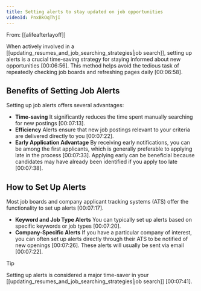 ```yaml
---
title: Setting alerts to stay updated on job opportunities
videoId: PnxBkOqThjI
---
```


From: [[alifeafterlayoff]] <br/> 

When actively involved in a [[updating_resumes_and_job_searching_strategies|job search]], setting up alerts is a crucial time-saving strategy for staying informed about new opportunities <a class="yt-timestamp" data-t="00:06:56">[00:06:56]</a>. This method helps avoid the tedious task of repeatedly checking job boards and refreshing pages daily <a class="yt-timestamp" data-t="00:06:58">[00:06:58]</a>.

## Benefits of Setting Job Alerts

Setting up job alerts offers several advantages:
*   **Time-saving** It significantly reduces the time spent manually searching for new postings <a class="yt-timestamp" data-t="00:07:13">[00:07:13]</a>.
*   **Efficiency** Alerts ensure that new job postings relevant to your criteria are delivered directly to you <a class="yt-timestamp" data-t="00:07:22">[00:07:22]</a>.
*   **Early Application Advantage** By receiving early notifications, you can be among the first applicants, which is generally preferable to applying late in the process <a class="yt-timestamp" data-t="00:07:33">[00:07:33]</a>. Applying early can be beneficial because candidates may have already been identified if you apply too late <a class="yt-timestamp" data-t="00:07:38">[00:07:38]</a>.

## How to Set Up Alerts

Most job boards and company applicant tracking systems (ATS) offer the functionality to set up alerts <a class="yt-timestamp" data-t="00:07:17">[00:07:17]</a>.

*   **Keyword and Job Type Alerts** You can typically set up alerts based on specific keywords or job types <a class="yt-timestamp" data-t="00:07:20">[00:07:20]</a>.
*   **Company-Specific Alerts** If you have a particular company of interest, you can often set up alerts directly through their ATS to be notified of new openings <a class="yt-timestamp" data-t="00:07:26">[00:07:26]</a>. These alerts will usually be sent via email <a class="yt-timestamp" data-t="00:07:22">[00:07:22]</a>.

> [!TIP]
> Setting up alerts is considered a major time-saver in your [[updating_resumes_and_job_searching_strategies|job search]] <a class="yt-timestamp" data-t="00:07:41">[00:07:41]</a>.